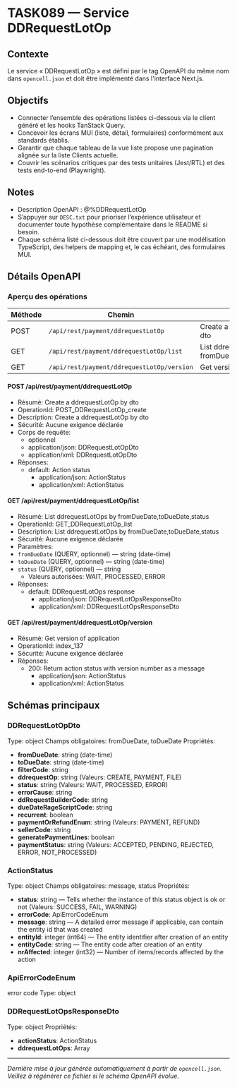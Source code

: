 # TASK089 — Service DDRequestLotOp

## Contexte
Le service « DDRequestLotOp » est défini par le tag OpenAPI du même nom dans `opencell.json` et doit être implémenté dans l'interface Next.js.

## Objectifs
- Connecter l’ensemble des opérations listées ci-dessous via le client généré et les hooks TanStack Query.
- Concevoir les écrans MUI (liste, détail, formulaires) conformément aux standards établis.
- Garantir que chaque tableau de la vue liste propose une pagination alignée sur la liste Clients actuelle.
- Couvrir les scénarios critiques par des tests unitaires (Jest/RTL) et des tests end-to-end (Playwright).

## Notes
- Description OpenAPI : @%DDRequestLotOp
- S’appuyer sur `DESC.txt` pour prioriser l’expérience utilisateur et documenter toute hypothèse complémentaire dans le README si besoin.
- Chaque schéma listé ci-dessous doit être couvert par une modélisation TypeScript, des helpers de mapping et, le cas échéant, des formulaires MUI.

## Détails OpenAPI

### Aperçu des opérations

| Méthode | Chemin | Résumé | OperationId |
| --- | --- | --- | --- |
| POST | `/api/rest/payment/ddrequestLotOp` | 	  Create a ddrequestLotOp by dto	   |     POST_DDRequestLotOp_create |
| GET | `/api/rest/payment/ddrequestLotOp/list` |  List ddrequestLotOps by fromDueDate,toDueDate,status  |     GET_DDRequestLotOp_list |
| GET | `/api/rest/payment/ddrequestLotOp/version` | Get version of application | index_137 |

#### POST /api/rest/payment/ddrequestLotOp

- Résumé: 	  Create a ddrequestLotOp by dto	  
- OperationId:     POST_DDRequestLotOp_create
- Description: Create a ddrequestLotOp by dto
- Sécurité: Aucune exigence déclarée
- Corps de requête:
  - optionnel
  - application/json: DDRequestLotOpDto
  - application/xml: DDRequestLotOpDto
- Réponses:
  - default: Action status
    - application/json: ActionStatus
    - application/xml: ActionStatus

#### GET /api/rest/payment/ddrequestLotOp/list

- Résumé:  List ddrequestLotOps by fromDueDate,toDueDate,status 
- OperationId:     GET_DDRequestLotOp_list
- Description: List ddrequestLotOps by fromDueDate,toDueDate,status
- Sécurité: Aucune exigence déclarée
- Paramètres:
- `fromDueDate` (QUERY, optionnel) — string (date-time)
- `toDueDate` (QUERY, optionnel) — string (date-time)
- `status` (QUERY, optionnel) — string
  - Valeurs autorisées: WAIT, PROCESSED, ERROR
- Réponses:
  - default: DDRequestLotOps response
    - application/json: DDRequestLotOpsResponseDto
    - application/xml: DDRequestLotOpsResponseDto

#### GET /api/rest/payment/ddrequestLotOp/version

- Résumé: Get version of application
- OperationId: index_137
- Sécurité: Aucune exigence déclarée
- Réponses:
  - 200: Return action status with version number as a message
    - application/json: ActionStatus
    - application/xml: ActionStatus

## Schémas principaux

### DDRequestLotOpDto
Type: object
Champs obligatoires: fromDueDate, toDueDate
Propriétés:
- **fromDueDate**: string (date-time)
- **toDueDate**: string (date-time)
- **filterCode**: string
- **ddrequestOp**: string (Valeurs: CREATE, PAYMENT, FILE)
- **status**: string (Valeurs: WAIT, PROCESSED, ERROR)
- **errorCause**: string
- **ddRequestBuilderCode**: string
- **dueDateRageScriptCode**: string
- **recurrent**: boolean
- **paymentOrRefundEnum**: string (Valeurs: PAYMENT, REFUND)
- **sellerCode**: string
- **generatePaymentLines**: boolean
- **paymentStatus**: string (Valeurs: ACCEPTED, PENDING, REJECTED, ERROR, NOT_PROCESSED)

### ActionStatus
Type: object
Champs obligatoires: message, status
Propriétés:
- **status**: string — Tells whether the instance of this status object is ok or not (Valeurs: SUCCESS, FAIL, WARNING)
- **errorCode**: ApiErrorCodeEnum
- **message**: string — A detailed error message if applicable, can contain the entity id that was created
- **entityId**: integer (int64) — The entity identifier after creation of an entity
- **entityCode**: string — The entity code after creation of an entity
- **nrAffected**: integer (int32) — Number of items/records affected by the action

### ApiErrorCodeEnum
error code
Type: object

### DDRequestLotOpsResponseDto
Type: object
Propriétés:
- **actionStatus**: ActionStatus
- **ddrequestLotOps**: Array<DDRequestLotOpDto>

---

_Dernière mise à jour générée automatiquement à partir de `opencell.json`. Veillez à régénérer ce fichier si le schéma OpenAPI évolue._
